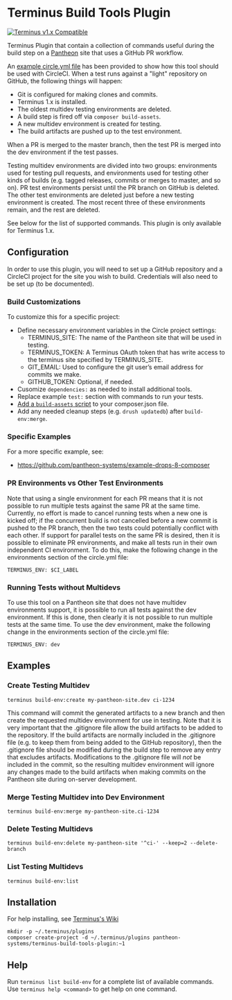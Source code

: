 # Terminus Build Tools Plugin

[![Terminus v1.x Compatible](https://img.shields.io/badge/terminus-v1.x-green.svg)](https://github.com/pantheon-systems/terminus-build-tools-plugin/tree/1.x)

Terminus Plugin that contain a collection of commands useful during the build step on a [Pantheon](https://www.pantheon.io) site that uses a GitHub PR workflow.

An [example circle.yml file](example.circle.yml) has been provided to show how this tool should be used with CircleCI. When a test runs against a "light" repository on GitHub, the following things will happen:

- Git is configured for making clones and commits.
- Terminus 1.x is installed.
- The oldest multidev testing environments are deleted.
- A build step is fired off via `composer build-assets`.
- A new multidev environment is created for testing.
- The build artifacts are pushed up to the test environment.

When a PR is merged to the master branch, then the test PR is merged into the dev environment if the test passes.

Testing multidev environments are divided into two groups: environments used for testing pull requests, and environments used for testing other kinds of builds (e.g. tagged releases, commits or merges to master, and so on). PR test environments persist until the PR branch on GitHub is deleted. The other test environments are deleted just before a new testing environment is created. The most recent three of these environments remain, and the rest are deleted.

See below for the list of supported commands. This plugin is only available for Terminus 1.x.

## Configuration

In order to use this plugin, you will need to set up a GitHub repository and a CircleCI project for the site you wish to build. Credentials will also need to be set up (to be documented).

### Build Customizations

To customize this for a specific project:

- Define necessary environment variables in the Circle project settings:
  - TERMINUS_SITE: The name of the Pantheon site that will be used in testing.
  - TERMINUS_TOKEN: A Terminus OAuth token that has write access to the terminus site specified by TERMINUS_SITE.
  - GIT_EMAIL: Used to configure the git user’s email address for commits we make.
  - GITHUB_TOKEN: Optional, if needed.
- Cusomize `dependencies:` as needed to install additional tools.
- Replace example `test:` section with commands to run your tests.
- [Add a `build-assets` script](https://pantheon.io/blog/writing-composer-scripts) to your composer.json file.
- Add any needed cleanup steps (e.g. `drush updatedb`) after `build-env:merge`.

### Specific Examples

For a more specific example, see:

- https://github.com/pantheon-systems/example-drops-8-composer

### PR Environments vs Other Test Environments

Note that using a single environment for each PR means that it is not possible to run multiple tests against the same PR at the same time. Currently, no effort is made to cancel running tests when a new one is kicked off; if the concurrent build is not cancelled before a new commit is pushed to the PR branch, then the two tests could potentially conflict with each other. If support for parallel tests on the same PR is desired, then it is possible to eliminate PR environments, and make all tests run in their own independent CI environment. To do this, make the following change in the environments section of the circle.yml file:

    TERMINUS_ENV: $CI_LABEL

### Running Tests without Multidevs

To use this tool on a Pantheon site that does not have multidev environments support, it is possible to run all tests against the dev environment. If this is done, then clearly it is not possible to run multiple tests at the same time. To use the dev environment, make the following change in the environments section of the circle.yml file:

    TERMINUS_ENV: dev

## Examples

### Create Testing Multidev

`terminus build-env:create my-pantheon-site.dev ci-1234`

This command will commit the generated artifacts to a new branch and then create the requested multidev environment for use in testing. Note that it is very important that the .gitignore file allow the build artifacts to be added to the  repository. If the build artifacts are normally included in the .gitignore file (e.g. to keep them from being added to the GitHub repository), then the .gitignore file should be modified during the build step to remove any entry that excludes artifacts. Modifications to the .gitignore file will *not* be included in the commit, so the resulting multidev environment will ignore any changes made to the build artifacts when making commits on the Pantheon site during on-server development.

### Merge Testing Multidev into Dev Environment

`terminus build-env:merge my-pantheon-site.ci-1234`

### Delete Testing Multidevs

`terminus build-env:delete my-pantheon-site '^ci-' --keep=2 --delete-branch`

### List Testing Multidevs

`terminus build-env:list`

## Installation
For help installing, see [Terminus's Wiki](https://github.com/pantheon-systems/terminus/wiki/Plugins)
```
mkdir -p ~/.terminus/plugins
composer create-project -d ~/.terminus/plugins pantheon-systems/terminus-build-tools-plugin:~1
```

## Help
Run `terminus list build-env` for a complete list of available commands. Use `terminus help <command>` to get help on one command.
